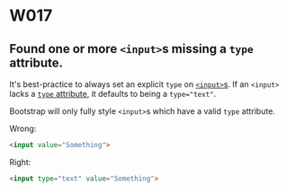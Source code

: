 # W017
## Found one or more `<input>`s missing a `type` attribute.

It's best-practice to always set an explicit `type` on [`<input>`s](https://developer.mozilla.org/en-US/docs/Web/HTML/Element/Input). If an `<input>` lacks a [`type` attribute](https://developer.mozilla.org/en-US/docs/Web/HTML/Element/Input#attr-type), it defaults to being a `type="text"`.

Bootstrap will only fully style `<input>`s which have a valid `type` attribute.

Wrong:
```html
<input value="Something">
```

Right:
```html
<input type="text" value="Something">
```